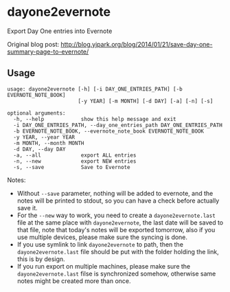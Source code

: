 dayone2evernote
===============

Export Day One entries into Evernote

Original blog post: http://blog.yjpark.org/blog/2014/01/21/save-day-one-summary-page-to-evernote/

Usage
-----
```
usage: dayone2evernote [-h] [-i DAY_ONE_ENTRIES_PATH] [-b EVERNOTE_NOTE_BOOK]
                       [-y YEAR] [-m MONTH] [-d DAY] [-a] [-n] [-s]

optional arguments:
  -h, --help            show this help message and exit
  -i DAY_ONE_ENTRIES_PATH, --day_one_entries_path DAY_ONE_ENTRIES_PATH
  -b EVERNOTE_NOTE_BOOK, --evernote_note_book EVERNOTE_NOTE_BOOK
  -y YEAR, --year YEAR
  -m MONTH, --month MONTH
  -d DAY, --day DAY
  -a, --all             export ALL entries
  -n, --new             export NEW entries
  -s, --save            Save to Evernote
```

Notes:

- Without ```--save``` parameter, nothing will be added to evernote, and the notes will be printed to stdout, so you can have a check before actually save it.
- For the ```--new``` way to work, you need to create a ```dayone2evernote.last``` file at the same place with ```dayone2evernote```, the last date will be saved to that file, note that today's notes will be exported tomorrow, also if you use multiple devices, please make sure the syncing is done.
- If you use symlink to link ```dayone2evernote``` to path, then the ```dayone2evernote.last``` file should be put with the folder holding the link, this is by design.
- If you run export on multiple machines, please make sure the ```dayone2evernote.last``` filse is synchronized somehow, otherwise same notes might be created more than once.
